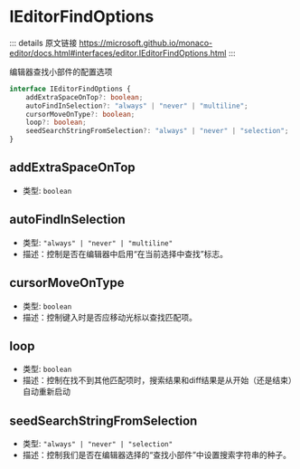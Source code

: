 # IEditorFindOptions

<backTop />
        
::: details 原文链接
https://microsoft.github.io/monaco-editor/docs.html#interfaces/editor.IEditorFindOptions.html
:::

编辑器查找小部件的配置选项

```ts
interface IEditorFindOptions {
    addExtraSpaceOnTop?: boolean;
    autoFindInSelection?: "always" | "never" | "multiline";
    cursorMoveOnType?: boolean;
    loop?: boolean;
    seedSearchStringFromSelection?: "always" | "never" | "selection";
}
```

## addExtraSpaceOnTop
- 类型: `boolean`
## autoFindInSelection
- 类型: `"always" | "never" | "multiline"`
- 描述：控制是否在编辑器中启用“在当前选择中查找”标志。
## cursorMoveOnType
- 类型: `boolean`
- 描述：控制键入时是否应移动光标以查找匹配项。
## loop
- 类型: `boolean`
- 描述：控制在找不到其他匹配项时，搜索结果和diff结果是从开始（还是结束）自动重新启动
## seedSearchStringFromSelection
- 类型: `"always" | "never" | "selection"`
- 描述：控制我们是否在编辑器选择的“查找小部件”中设置搜索字符串的种子。